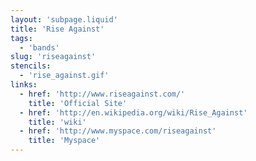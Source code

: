 ```yaml
---
layout: 'subpage.liquid'
title: 'Rise Against'
tags:
  - 'bands'
slug: 'riseagainst'
stencils:
  - 'rise_against.gif'
links:
  - href: 'http://www.riseagainst.com/'
    title: 'Official Site'
  - href: 'http://en.wikipedia.org/wiki/Rise_Against'
    title: 'wiki'
  - href: 'http://www.myspace.com/riseagainst'
    title: 'Myspace'
---
```


